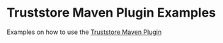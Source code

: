 Truststore Maven Plugin Examples
================================

Examples on how to use the [Truststore Maven Plugin](https://marschall.github.io/truststore-maven-plugin/)

